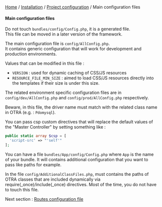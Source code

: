[Home](../../../README.md) / [Installation](../../configuration.md) / [Project configuration](../projectConfiguration.md) / Main configuration files

#### Main configuration files

Do not touch `bundles/config/Config.php`, it is a generated file.<br>
This file can be moved in a later version of the framework.<br>

The main configuration file is `config/AllConfig.php`.<br>
It contains generic configuration that will work for development and production environments.<br>

Values that can be modified in this file :
- `VERSION` : used for dynamic caching of CSS/JS resources
- `RESOURCE_FILE_MIN_SIZE` : aimed to load CSS/JS resources directly into the templates if their size is under this size.

The related environment specific configuration files are in `config/dev/AllConfig.php` and `config/prod/AllConfig.php`
respectively.

Beware, in this file, the driver name must match with the related class name in OTRA (e.g. : `Pdomysql`). 

You can pass csp custom directives that will replace the default values of the "Master Controller" by setting something
like :
```php
public static array $csp = [
  'script-src' => "'self'"
];
```

You can have a file `bundles/App/config/Config.php` where `App` is the name of your bundle.
It will contains additional configuration that you want to pass like paths for example.

In the file `config/AdditionalClassFiles.php`, must contains the paths of OTRA classes that are included dynamically via
require(_once)/include(_once) directives. Most of the time, you do not have to touch this file.

Next section : [Routes configuration file](routesConfiguration.md)
